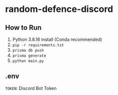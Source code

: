 # random-defence-discord

## How to Run

1. Python 3.8.16 install (Conda recommended)
2. `pip -r requirements.txt`
3. `prisma db push`
4. `prisma generate`
5. `python main.py`

## .env

`TOKEN`: Discord Bot Token